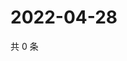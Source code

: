 # 2022-04-28

共 0 条

<!-- BEGIN WEIBO -->
<!-- 最后更新时间 Thu Apr 28 2022 18:22:39 GMT+0800 (China Standard Time) -->

<!-- END WEIBO -->

